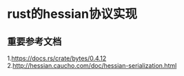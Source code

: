 # rust的hessian协议实现


## 重要参考文档
1.https://docs.rs/crate/bytes/0.4.12
2.http://hessian.caucho.com/doc/hessian-serialization.html